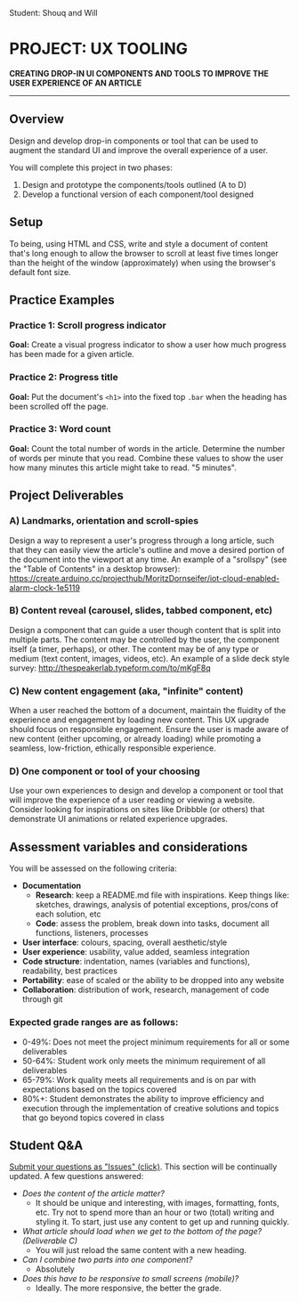 Student: Shouq and Will 

# PROJECT: UX TOOLING
**CREATING DROP-IN UI COMPONENTS AND TOOLS TO IMPROVE THE USER EXPERIENCE OF AN ARTICLE**

---

## Overview

Design and develop drop-in components or tool that can be used to augment the standard UI and improve the overall experience of a user. 

You will complete this project in two phases:

1. Design and prototype the components/tools outlined (A to D)
2. Develop a functional version of each component/tool designed

## Setup

To being, using HTML and CSS, write and style a document of content that's long enough to allow the browser to scroll at least five times longer than the height of the window (approximately) when using the browser's default font size.


## Practice Examples

### Practice 1: Scroll progress indicator

**Goal:** Create a visual progress indicator to show a user how much progress has been made for a given article.

### Practice 2: Progress title

**Goal:** Put the document's `<h1>` into the fixed top `.bar` when the heading has been scrolled off the page.

### Practice 3: Word count

**Goal:** Count the total number of words in the article. Determine the number of words per minute that you read. Combine these values to show the user how many minutes this article might take to read. "5 minutes". 


## Project Deliverables

### A) Landmarks, orientation and scroll-spies

Design a way to represent a user's progress through a long article, such that they can easily view the article's outline and move a desired portion of the document into the viewport at any time. An example of a "srollspy" (see the "Table of Contents" in a desktop browser): https://create.arduino.cc/projecthub/MoritzDornseifer/iot-cloud-enabled-alarm-clock-1e5119

### B) Content reveal (carousel, slides, tabbed component, etc)

Design a component that can guide a user though content that is split into multiple parts. The content may be controlled by the user, the component itself (a timer, perhaps), or other. The content may be of any type or medium (text content, images, videos, etc). An example of a slide deck style survey: http://thespeakerlab.typeform.com/to/mKgF8q

### C) New content engagement (aka, "infinite" content)

When a user reached the bottom of a document, maintain the fluidity of the experience and engagement by loading new content. This UX upgrade should focus on responsible engagement. Ensure the user is made aware of new content (either upcoming, or already loading) while promoting a seamless, low-friction, ethically responsible experience.

### D) One component or tool of your choosing

Use your own experiences to design and develop a component or tool that will improve the experience of a user reading or viewing a website. Consider looking for inspirations on sites like Dribbble (or others) that demonstrate UI animations or related experience upgrades.

## Assessment variables and considerations

You will be assessed on the following criteria:

- **Documentation**
  - **Research**: keep a README.md file with inspirations. Keep things like: sketches, drawings, analysis of potential exceptions, pros/cons of each solution, etc
  - **Code**: assess the problem, break down into tasks, document all functions, listeners, processes
- **User interface**: colours, spacing, overall aesthetic/style
- **User experience**: usability, value added, seamless integration
- **Code structure**: indentation, names (variables and functions), readability, best practices
- **Portability**: ease of scaled or the ability to be dropped into any website
- **Collaboration**: distribution of work, research, management of code through git

### Expected grade ranges are as follows:
- 0-49%: Does not meet the project minimum requirements for all or some deliverables
- 50-64%: Student work only meets the minimum requirement of all deliverables
- 65-79%: Work quality meets all requirements and is on par with expectations based on the topics covered
- 80%+: Student demonstrates the ability to improve efficiency and execution through the implementation of creative solutions and topics that go beyond topics covered in class

## Student Q&A

[Submit your questions as "Issues" (click)](../../issues). This section will be continually updated. A few questions answered:

- *Does the content of the article matter?*
  - It should be unique and interesting, with images, formatting, fonts, etc. Try not to spend more than an hour or two (total) writing and styling it. To start, just use any content to get up and running quickly.
- *What article should load when we get to the bottom of the page? (Deliverable C)*
  - You will just reload the same content with a new heading.
- *Can I combine two parts into one component?*
  - Absolutely
- *Does this have to be responsive to small screens (mobile)?*
  - Ideally. The more responsive, the better the grade.



